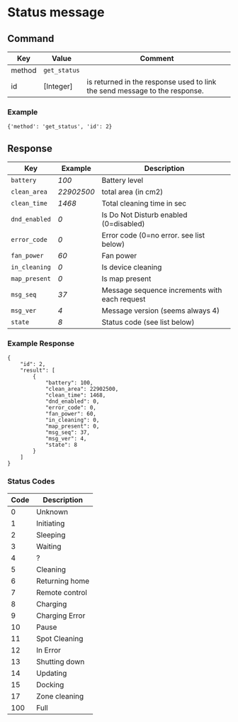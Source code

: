 # Status message

## Command
| Key  | Value  | Comment  |
| ------- | ----------- | ------- |
| method | `get_status` |  | 
| id   | [Integer] | is returned in the response used to link the send message to the response. |

### Example

`{'method': 'get_status', 'id': 2}`

## Response



|  Key  | Example | Description |
| ------------ |------ |------------------------------ |
| `battery` |  _100_ | Battery level |
| `clean_area`|  _22902500_ |  total area (in cm2) |
| `clean_time` | _1468_ |  Total cleaning time in sec |
|  `dnd_enabled` | _0_ | Is Do Not Disturb enabled (0=disabled) |
| `error_code` | _0_ | Error code (0=no error. see list below) |
| `fan_power`| _60_ | Fan power |
| `in_cleaning`|  _0_ | Is device cleaning |
| `map_present`  | _0_ | Is map present |
| `msg_seq` | _37_ | Message sequence increments with each request |
| `msg_ver` | _4_ | Message version (seems always 4) |
| `state` | _8_ | Status code (see list below) |


### Example Response
```
{
    "id": 2,
    "result": [
        {
            "battery": 100,
            "clean_area": 22902500,
            "clean_time": 1468,
            "dnd_enabled": 0,
            "error_code": 0,
            "fan_power": 60,
            "in_cleaning": 0,
            "map_present": 0,
            "msg_seq": 37,
            "msg_ver": 4,
            "state": 8
        }
    ]
}
```

### Status Codes
| Code | Description |
| --- | ------------ |
|  0 | Unknown |
| 1 | Initiating |
| 2 | Sleeping |
| 3 | Waiting |
| 4 | ? |
| 5 | Cleaning |
| 6 | Returning home |
| 7 | Remote control |
| 8 | Charging |
| 9 | Charging Error |
| 10 | Pause | 
| 11| Spot Cleaning |
| 12 | In Error |
| 13 | Shutting down |
| 14 | Updating |
| 15 | Docking |
| 17 | Zone cleaning |
| 100 | Full |
